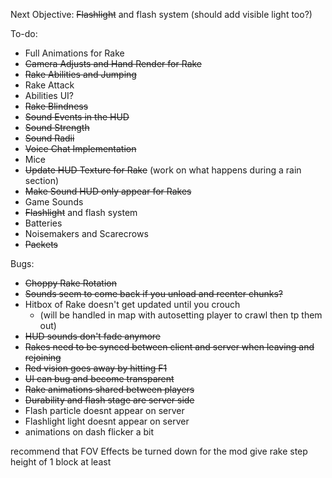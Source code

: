 Next Objective:
~~Flashlight~~ and flash system (should add visible light too?)

To-do:
- Full Animations for Rake
- ~~Camera Adjusts and Hand Render for Rake~~
- ~~Rake Abilities and Jumping~~
- Rake Attack
- Abilities UI?
- ~~Rake Blindness~~
- ~~Sound Events in the HUD~~
- ~~Sound Strength~~
- ~~Sound Radii~~
- ~~Voice Chat Implementation~~
- Mice
- ~~Update HUD Texture for Rake~~ (work on what happens during a rain section)
- ~~Make Sound HUD only appear for Rakes~~
- Game Sounds
- ~~Flashlight~~ and flash system
- Batteries
- Noisemakers and Scarecrows
- ~~Packets~~

Bugs:
- ~~Choppy Rake Rotation~~
- ~~Sounds seem to come back if you unload and reenter chunks?~~
- Hitbox of Rake doesn't get updated until you crouch
  - (will be handled in map with autosetting player to crawl then tp them out)
- ~~HUD sounds don't fade anymore~~
- ~~Rakes need to be synced between client and server when leaving and rejoining~~
- ~~Red vision goes away by hitting F1~~
- ~~UI can bug and become transparent~~
- ~~Rake animations shared between players~~
- ~~Durability and flash stage are server side~~
- Flash particle doesnt appear on server
- Flashlight light doesnt appear on server
- animations on dash flicker a bit

recommend that FOV Effects be turned down for the mod
give rake step height of 1 block at least